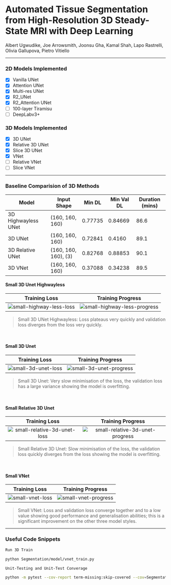 # Automated Tissue Segmentation from High-Resolution 3D Steady-State MRI with Deep Learning

Albert Ugwudike, Joe Arrowsmith, Joonsu Gha, Kamal Shah, Lapo Rastrelli, Olivia Gallupova, Pietro Vitiello

---

### 2D Models Implemented

- [x] Vanilla UNet 
- [x] Attention UNet
- [x] Multi-res UNet
- [x] R2_UNet
- [x] R2_Attention UNet
- [ ] 100-layer Tiramisu
- [ ] DeepLabv3+ 

### 3D Models Implemented

- [x] 3D UNet
- [x] Relative 3D UNet
- [x] Slice 3D UNet
- [x] VNet
- [ ] Relative VNet
- [ ] Slice VNet

---

### Baseline Comparision of 3D Methods

| Model               | Input Shape          | Min DL  | Min Val DL | Duration (mins) |
|---------------------|----------------------|---------|------------|-----------------|
| 3D Highwayless UNet | (160, 160, 160)      | 0.77735 | 0.84669    | 86.6            |
| 3D UNet             | (160, 160, 160)      | 0.72841 | 0.4160     | 89.1            |
| 3D Relative UNet    | (160, 160, 160), (3) | 0.82768 | 0.88853    | 90.1            |
| 3D VNet             | (160, 160, 160)      | 0.37088 | 0.34238    | 89.5            |

#### Small 3D Unet Highwayless

Training Loss | Training Progress
:------------:|:---------------------------:
![small-highway-less-loss](results_prevnet/3d/small_highwayless_train_result_2020_03_17-08_07_29.png "Small 3D Unet Highwayless Loss") | ![small-highway-less-progress](results_prevnet/3d/small_highwayless_progress.gif "Small 3D Unet Highwayless Progress")

> Small 3D UNet Highwayless: Loss plateaus very quickly and validation loss diverges from the loss very quickly.

<br />

#### Small 3D Unet

Training Loss | Training Progress
:------------:|:---------------------------:
![small-3d-unet-loss](results_prevnet/3d/small_3dunet_train_result_2020_03_17-09_34_10.png "Small 3D Unet Loss") | ![small-3d-unet-progress](results_prevnet/3d/small_3dunet_progress.gif "Small 3D Unet Progress")

> Small 3D Unet: Very slow minimisation of the loss, the validation loss has a large variance showing the model is overfitting.

<br />

#### Small Relative 3D Unet

Training Loss | Training Progress
:------------:|:---------------------------:
![small-relative-3d-unet-loss](results_prevnet/3d/small_relative_3dunet_train_result_2020_03_17-11_03_20.png "Small Relative 3D Unet Loss") | ![small-relative-3d-unet-progress](results_prevnet/3d/small_relative_3dunet_progress.gif "Small Relative 3D Unet Progress")

> Small Relative 3D Unet: Slow minimisation of the loss, the validation loss quickly diverges from the loss showing the model is overfitting.

<br />

#### Small VNet

Training Loss | Training Progress
:------------:|:---------------------------:
![small-vnet-loss](results_prevnet/3d/small_vnet_train_result_2020_03_17-12_37_32.png "Small VNet Loss") | ![small-vnet-progress](results_prevnet/3d/small_vnet_progress.gif "Small VNet Progress")

> Small VNet: Loss and validation loss converge together and to a low value showing good performance and generalisation abilities; this is a significant improvement on the other three model styles.



---

### Useful Code Snippets

``` Bash
Run 3D Train

python Segmentation/model/vnet_train.py
```

``` Bash
Unit-Testing and Unit-Test Converage

python -m pytest --cov-report term-missing:skip-covered --cov=Segmentation && coverage html && open ./htmlcov.index.html
```
